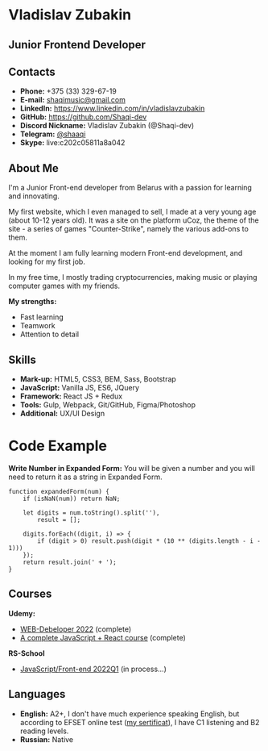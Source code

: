 # Vladislav Zubakin
## Junior Frontend Developer
## Contacts
- **Phone:** +375 (33) 329-67-19
- **E-mail:** shaqimusic@gmail.com
- **LinkedIn:** https://www.linkedin.com/in/vladislavzubakin
- **GitHub:** https://github.com/Shaqi-dev
- **Discord Nickname:** Vladislav Zubakin (@Shaqi-dev)
- **Telegram:** [@shaaqi](https://t.me/shaaaqi)
- **Skype:** live:c202c05811a8a042
## About Me
I'm a Junior Front-end developer from Belarus with a passion for learning and innovating.

My first website, which I even managed to sell, I made at a very young age (about 10-12 years old). It was a site on the platform uCoz, the theme of the site - a 
series of games "Counter-Strike", namely the various add-ons to them.

At the moment I am fully learning modern Front-end development, and looking for my first job.

In my free time, I mostly trading cryptocurrencies, making music or playing computer games with my friends.

**My strengths:**
- Fast learning
- Teamwork
- Attention to detail
## Skills
- **Mark-up:** HTML5, CSS3, BEM, Sass, Bootstrap
- **JavaScript:** Vanilla JS, ES6, JQuery
- **Framework:** React JS + Redux
- **Tools:** Gulp, Webpack, Git/GitHub, Figma/Photoshop
- **Additional:** UX/UI Design
# Code Example
**Write Number in Expanded Form:** You will be given a number and you will need to return it as a string in Expanded Form.
```
function expandedForm(num) {
    if (isNaN(num)) return NaN;
    
    let digits = num.toString().split(''),
        result = [];
    
    digits.forEach((digit, i) => { 
        if (digit > 0) result.push(digit * (10 ** (digits.length - i - 1)))
    });
    return result.join(' + ');
}
```
## Courses
**Udemy:**
- [WEB-Debeloper 2022](https://www.udemy.com/course/webdeveloper/) (complete)
- [A complete JavaScript + React course](https://www.udemy.com/course/javascript_full/) (complete)

**RS-School**
- [JavaScript/Front-end 2022Q1](https://rs.school/js/) (in process...)
## Languages
- **English:** A2+, I don't have much experience speaking English, but according to EFSET online test ([my sertificat](https://www.efset.org/cert/DGA3V5)), I have C1 listening and B2 reading levels.
- **Russian:** Native
